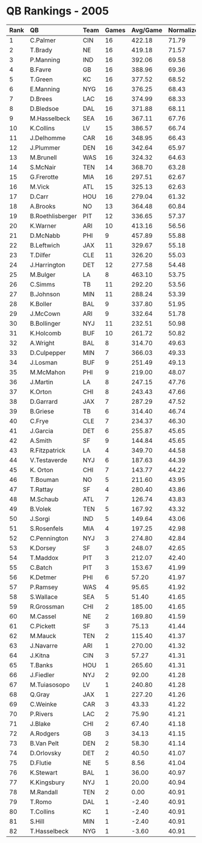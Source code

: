 # QB Rankings - 2005

| Rank | QB               | Team | Games | Avg/Game | Normalized |
| :----| :----------------| :----| :-----| :--------| :----------|
| 1    | C.Palmer         | CIN  | 16    | 422.18   | 71.79      |
| 2    | T.Brady          | NE   | 16    | 419.18   | 71.57      |
| 3    | P.Manning        | IND  | 16    | 392.06   | 69.58      |
| 4    | B.Favre          | GB   | 16    | 388.96   | 69.36      |
| 5    | T.Green          | KC   | 16    | 377.52   | 68.52      |
| 6    | E.Manning        | NYG  | 16    | 376.25   | 68.43      |
| 7    | D.Brees          | LAC  | 16    | 374.99   | 68.33      |
| 8    | D.Bledsoe        | DAL  | 16    | 371.88   | 68.11      |
| 9    | M.Hasselbeck     | SEA  | 16    | 367.11   | 67.76      |
| 10   | K.Collins        | LV   | 15    | 386.57   | 66.74      |
| 11   | J.Delhomme       | CAR  | 16    | 348.95   | 66.43      |
| 12   | J.Plummer        | DEN  | 16    | 342.64   | 65.97      |
| 13   | M.Brunell        | WAS  | 16    | 324.32   | 64.63      |
| 14   | S.McNair         | TEN  | 14    | 368.70   | 63.28      |
| 15   | G.Frerotte       | MIA  | 16    | 297.51   | 62.67      |
| 16   | M.Vick           | ATL  | 15    | 325.13   | 62.63      |
| 17   | D.Carr           | HOU  | 16    | 279.04   | 61.32      |
| 18   | A.Brooks         | NO   | 13    | 364.48   | 60.84      |
| 19   | B.Roethlisberger | PIT  | 12    | 336.65   | 57.37      |
| 20   | K.Warner         | ARI  | 10    | 413.16   | 56.56      |
| 21   | D.McNabb         | PHI  | 9     | 457.89   | 55.88      |
| 22   | B.Leftwich       | JAX  | 11    | 329.67   | 55.18      |
| 23   | T.Dilfer         | CLE  | 11    | 326.20   | 55.03      |
| 24   | J.Harrington     | DET  | 12    | 277.58   | 54.48      |
| 25   | M.Bulger         | LA   | 8     | 463.10   | 53.75      |
| 26   | C.Simms          | TB   | 11    | 292.20   | 53.56      |
| 27   | B.Johnson        | MIN  | 11    | 288.24   | 53.39      |
| 28   | K.Boller         | BAL  | 9     | 337.80   | 51.95      |
| 29   | J.McCown         | ARI  | 9     | 332.64   | 51.78      |
| 30   | B.Bollinger      | NYJ  | 11    | 232.51   | 50.98      |
| 31   | K.Holcomb        | BUF  | 10    | 261.72   | 50.82      |
| 32   | A.Wright         | BAL  | 8     | 314.70   | 49.63      |
| 33   | D.Culpepper      | MIN  | 7     | 366.03   | 49.33      |
| 34   | J.Losman         | BUF  | 9     | 251.49   | 49.13      |
| 35   | M.McMahon        | PHI  | 9     | 219.00   | 48.07      |
| 36   | J.Martin         | LA   | 8     | 247.15   | 47.76      |
| 37   | K.Orton          | CHI  | 8     | 243.43   | 47.66      |
| 38   | D.Garrard        | JAX  | 7     | 287.29   | 47.52      |
| 39   | B.Griese         | TB   | 6     | 314.40   | 46.74      |
| 40   | C.Frye           | CLE  | 7     | 234.37   | 46.30      |
| 41   | J.Garcia         | DET  | 6     | 255.87   | 45.65      |
| 42   | A.Smith          | SF   | 9     | 144.84   | 45.65      |
| 43   | R.Fitzpatrick    | LA   | 4     | 349.70   | 44.58      |
| 44   | V.Testaverde     | NYJ  | 6     | 187.63   | 44.39      |
| 45   | K. Orton         | CHI  | 7     | 143.77   | 44.22      |
| 46   | T.Bouman         | NO   | 5     | 211.60   | 43.95      |
| 47   | T.Rattay         | SF   | 4     | 280.40   | 43.86      |
| 48   | M.Schaub         | ATL  | 7     | 126.74   | 43.83      |
| 49   | B.Volek          | TEN  | 5     | 167.92   | 43.32      |
| 50   | J.Sorgi          | IND  | 5     | 149.64   | 43.06      |
| 51   | S.Rosenfels      | MIA  | 4     | 197.25   | 42.98      |
| 52   | C.Pennington     | NYJ  | 3     | 274.80   | 42.84      |
| 53   | K.Dorsey         | SF   | 3     | 248.07   | 42.65      |
| 54   | T.Maddox         | PIT  | 3     | 212.07   | 42.40      |
| 55   | C.Batch          | PIT  | 3     | 153.67   | 41.99      |
| 56   | K.Detmer         | PHI  | 6     | 57.20    | 41.97      |
| 57   | P.Ramsey         | WAS  | 4     | 95.65    | 41.92      |
| 58   | S.Wallace        | SEA  | 5     | 51.40    | 41.65      |
| 59   | R.Grossman       | CHI  | 2     | 185.00   | 41.65      |
| 60   | M.Cassel         | NE   | 2     | 169.80   | 41.59      |
| 61   | C.Pickett        | SF   | 3     | 75.13    | 41.44      |
| 62   | M.Mauck          | TEN  | 2     | 115.40   | 41.37      |
| 63   | J.Navarre        | ARI  | 1     | 270.00   | 41.32      |
| 64   | J.Kitna          | CIN  | 3     | 57.27    | 41.31      |
| 65   | T.Banks          | HOU  | 1     | 265.60   | 41.31      |
| 66   | J.Fiedler        | NYJ  | 2     | 92.00    | 41.28      |
| 67   | M.Tuiasosopo     | LV   | 1     | 240.80   | 41.28      |
| 68   | Q.Gray           | JAX  | 1     | 227.20   | 41.26      |
| 69   | C.Weinke         | CAR  | 3     | 43.33    | 41.22      |
| 70   | P.Rivers         | LAC  | 2     | 75.90    | 41.21      |
| 71   | J.Blake          | CHI  | 2     | 67.40    | 41.18      |
| 72   | A.Rodgers        | GB   | 3     | 34.13    | 41.15      |
| 73   | B.Van Pelt       | DEN  | 2     | 58.30    | 41.14      |
| 74   | D.Orlovsky       | DET  | 2     | 40.50    | 41.07      |
| 75   | D.Flutie         | NE   | 5     | 8.56     | 41.04      |
| 76   | K.Stewart        | BAL  | 1     | 36.00    | 40.97      |
| 77   | K.Kingsbury      | NYJ  | 1     | 20.00    | 40.94      |
| 78   | M.Randall        | TEN  | 2     | 0.00     | 40.91      |
| 79   | T.Romo           | DAL  | 1     | -2.40    | 40.91      |
| 80   | T.Collins        | KC   | 1     | -2.40    | 40.91      |
| 81   | S.Hill           | MIN  | 1     | -2.40    | 40.91      |
| 82   | T.Hasselbeck     | NYG  | 1     | -3.60    | 40.91      |

